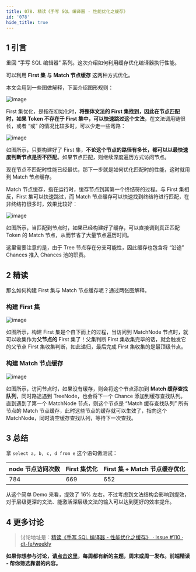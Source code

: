 ```yaml
---
title: 078. 精读《手写 SQL 编译器 - 性能优化之缓存》
id: '078'
hide_title: true
---
```


## 1 引言

重回 “手写 SQL 编辑器” 系列。这次介绍如何利用缓存优化编译器执行性能。

可以利用 **First 集** 与 **Match 节点缓存** 这两种方式优化。

本文会用到一些图做解释，下面介绍图形规则：

![image](https://user-images.githubusercontent.com/7970947/47950071-44588b80-df88-11e8-9760-6fb3bdaf0f42.png)

First 集优化，是指在初始化时，**将整体文法的 First 集找到，因此在节点匹配时，如果 Token 不存在于 First 集中，可以快速跳过这个文法**，在文法调用链很长，或者 “或” 的情况比较多时，可以少走一些弯路：

![image](https://user-images.githubusercontent.com/7970947/47949738-1cb2f480-df83-11e8-8e54-2edc9f85bee3.png)

如图所示，只要构建好了 First 集，**不论这个节点的路径有多长，都可以以最快速度判断节点是否不匹配**。如果节点匹配，则继续深度遍历方式访问节点。

现在节点不匹配时性能已经最优，那下一步就是如何优化匹配时的性能，这时就用到 Match 节点缓存。

Match 节点缓存，指在运行时，缓存节点到其第一个终结符的过程。与 First 集相反，First 集可以快速跳过，而 Match 节点缓存可以快速找到终结符进行匹配，在非终结符很多时，效果比较好：

![image](https://user-images.githubusercontent.com/7970947/47949864-05750680-df85-11e8-96b8-97a6d7d2ec29.png)

如图所示，当匹配到节点时，如果已经构建好了缓存，可以直接调到真正匹配 Token 的 Match 节点，从而节省了大量节点遍历时间。

这里需要注意的是，由于 Tree 节点存在分支可能性，因此缓存也包含将 “沿途” Chances 推入 Chances 池的职责。

## 2 精读

那么如何构建 First 集与 Match 节点缓存呢？通过两张图解释。

### 构建 First 集

![image](https://user-images.githubusercontent.com/7970947/47950030-951bb480-df87-11e8-80b4-419a1522fc8d.png)

如图所示，构建 First 集是个自下而上的过程，当访问到 MatchNode 节点时，就可以收集作为**父节点的** First 集了！父集判断 First 集收集完毕的话，就会触发它的父节点 First 集收集判断，如此递归，最后完成 First 集收集的是最顶级节点。

### 构建 Match 节点缓存

![image](https://user-images.githubusercontent.com/7970947/47950470-d4e59a80-df8d-11e8-963a-e6a11313b44d.png)

如图所示，访问节点时，如果没有缓存，则会将这个节点添加到 **Match 缓存查找队列**，同时路途遇到 TreeNode，也会将下一个 Chance 添加到缓存查找队列。直到遇到了第一个 MatchNode 节点，则这个节点是 “Match 缓存查找队列” 所有节点的 Match 节点缓存，此时这些节点的缓存就可以生效了，指向这个 MatchNode，同时清空缓存查找队列，等待下一次查找。

## 3 总结

拿 `select a, b, c, d from e` 这个语句做测试：

| node 节点访问次数 | First 集优化 | First 集 + Match 节点缓存优化 |
| ----------------- | ------------ | ----------------------------- |
| 784               | 669          | 652                           |

从这个简单 Demo 来看，提效了 16% 左右。不过考虑到文法结构会影响到提效，对于层级更深的文法、能激活深层级文法的输入可以达到更好的效率提升。

## 4 更多讨论

> 讨论地址是：[精读《手写 SQL 编译器 - 性能优化之缓存》 · Issue #110 · dt-fe/weekly](https://github.com/dt-fe/weekly/issues/110)

**如果你想参与讨论，请[点击这里](https://github.com/dt-fe/weekly)，每周都有新的主题，周末或周一发布。前端精读 - 帮你筛选靠谱的内容。**
